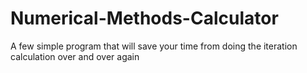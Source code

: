 # Numerical-Methods-Calculator
A few simple program that will save your time from doing the iteration calculation over and over again

